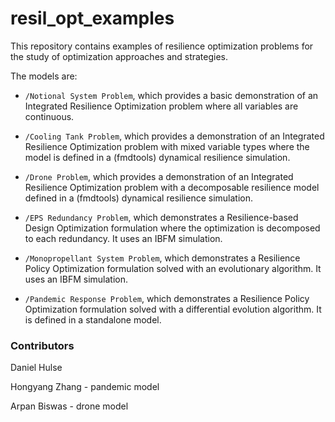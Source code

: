 # resil_opt_examples

This repository contains examples of resilience optimization problems for the study of optimization approaches and strategies.

The models are:

- `/Notional System Problem`, which provides a basic demonstration of an Integrated Resilience Optimization problem where all variables are continuous.

- `/Cooling Tank Problem`, which provides a demonstration of an Integrated Resilience Optimization problem with mixed variable types where the model is defined in a (fmdtools) dynamical resilience simulation. 

- `/Drone Problem`, which provides a demonstration of an Integrated Resilience Optimization problem with a decomposable resilience model defined in a (fmdtools) dynamical resilience simulation. 

- `/EPS Redundancy Problem`, which demonstrates a Resilience-based Design Optimization formulation where the optimization is decomposed to each redundancy. It uses an IBFM simulation.

- `/Monopropellant System Problem`, which demonstrates a Resilience Policy Optimization formulation solved with an evolutionary algorithm. It uses an IBFM simulation.

- `/Pandemic Response Problem`, which demonstrates a Resilience Policy Optimization formulation solved with a differential evolution algorithm. It is defined in a standalone model.

### Contributors

Daniel Hulse 

Hongyang Zhang - pandemic model

Arpan Biswas - drone model
